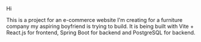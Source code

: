 Hi

This is a project for an e-commerce website I'm creating for a furniture company my aspiring boyfriend is trying to build.
It is being built with Vite + React.js for frontend, Spring Boot for backend and PostgreSQL for backend.

